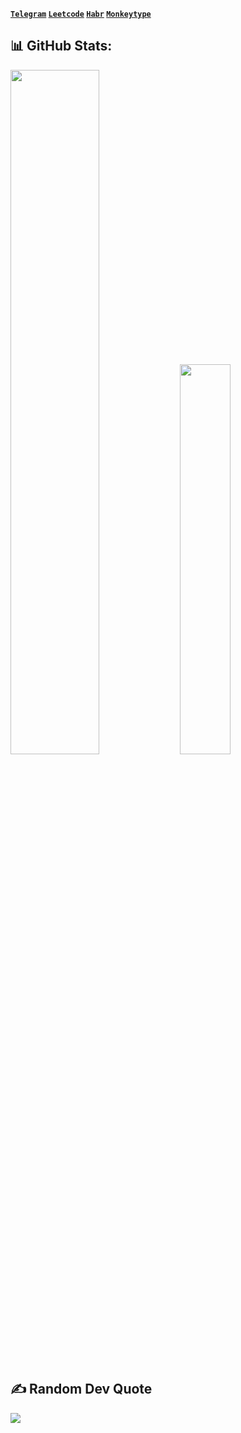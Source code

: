 **[`Telegram`](https://t.me/p0dyakov) [`Leetcode`](https://leetcode.com/p0dyakov/) [`Habr`](https://habr.com/ru/users/p0dyakov) [`Monkeytype`](https://monkeytype.com/profile/MzqTihCGaOcDQ1Zy4CXT3q7i7DQ2)** 

## 📊 GitHub Stats:
<p>
  <img width="53%" src="https://github-readme-stats.vercel.app/api?username=p0dyakov&theme=city_lights&count_private=true&hide_border=true&hide_title=true&show_icons=true" />
  <img width="40%" src="https://github-readme-stats.vercel.app/api/top-langs/?username=p0dyakov&layout=compact&langs_count=6&hide=sass,makefile,shell,mustache&hide_border=true&theme=city_lights" />
</p> 

## ✍️ Random Dev Quote
![](https://quotes-github-readme.vercel.app/api?type=horizontal&theme=light)

